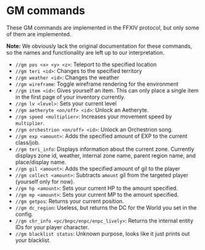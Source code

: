 # GM commands

These GM commands are implemented in the FFXIV protocol, but only some of them are implemented.

**Note:** We obviously lack the original documentation for these commands, so the names and functionality are left up to our interpretation.

* `//gm pos <x> <y> <z>`: Teleport to the specified location
* `//gm teri <id>`: Changes to the specified territory
* `//gm weather <id>`: Changes the weather
* `//gm wireframe`: Toggle wireframe rendering for the environment
* `//gm item <id>`: Gives yourself an item. This can only place a single item in the first page of your inventory currently.
* `//gm lv <level>`: Sets your current level
* `//gm aetheryte <on/off> <id>`: Unlock an Aetheryte.
* `//gm speed <multiplier>`: Increases your movement speed by `multiplier`.
* `//gm orchestrion <on/off> <id>`: Unlock an Orchestrion song.
* `//gm exp <amount>`: Adds the specified amount of EXP to the current class/job.
* `//gm teri_info`: Displays information about the current zone. Currently displays zone id, weather, internal zone name, parent region name, and place/display name.
* `//gm gil <amount>`: Adds the specified amount of gil to the player
* `//gm collect <amount>`: Subtracts `amount` gil from the targeted player (yourself only for now).
* `//gm hp <amount>`: Sets your current HP to the amount specified.
* `//gm mp <amount>`: Sets your current MP to the amount specified.
* `//gm getpos`: Returns your current position.
* `//gm dc_region`: Useless, but returns the DC for the World you set in the config.
* `//gm chr_info <pc/bnpc/enpc/enpc_lively>`: Returns the internal entity IDs for your player character.
* `//gm blacklist status`: Unknown purpose, looks like it just prints out your blacklist.
